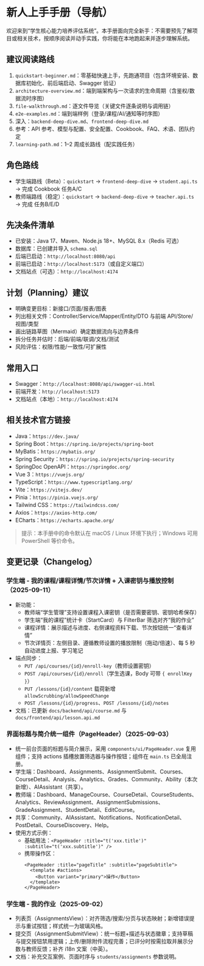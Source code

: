 # 新人上手手册（导航）

欢迎来到“学生核心能力培养评估系统”。本手册面向完全新手：不需要预先了解项目或相关技术，按顺序阅读并动手实践，你将能在本地跑起来并逐步理解系统。

## 建议阅读路线
1. `quickstart-beginner.md`：零基础快速上手，先跑通项目（包含环境安装、数据库初始化、前后端启动、Swagger 验证）
2. `architecture-overview.md`：端到端架构与一次请求的生命周期（含鉴权/数据流时序图）
3. `file-walkthrough.md`：逐文件导览（关键文件逐条说明与调用链）
4. `e2e-examples.md`：端到端样例（登录/课程/AI/通知等时序图）
5. 深入：`backend-deep-dive.md`、`frontend-deep-dive.md`
6. 参考：API 参考、模型与配置、安全配置、Cookbook、FAQ、术语、团队约定
7. `learning-path.md`：1–2 周成长路线（配实践任务）

## 角色路线
- 学生端路线（Beta）：`quickstart` → `frontend-deep-dive` → `student.api.ts` → 完成 Cookbook 任务A/C
- 教师端路线（稳定）：`quickstart` → `backend-deep-dive` → `teacher.api.ts` → 完成 任务B/E/D

## 先决条件清单
- 已安装：Java 17、Maven、Node.js 18+、MySQL 8.x（Redis 可选）
- 数据库：已创建并导入 `schema.sql`
- 后端已启动：`http://localhost:8080/api`
- 前端已启动：`http://localhost:5173`（或自定义端口）
- 文档站点（可选）：`http://localhost:4174`

## 计划（Planning）建议
- 明确变更目标：新接口/页面/报表/图表
- 列出相关文件：Controller/Service/Mapper/Entity/DTO 与前端 API/Store/视图/类型
- 画出链路草图（Mermaid）确定数据流向与边界条件
- 拆分任务并估时：后端/前端/联调/文档/测试
- 风险评估：权限/性能/一致性/可扩展性

## 常用入口
- Swagger：`http://localhost:8080/api/swagger-ui.html`
- 前端开发：`http://localhost:5173`
- 文档站点（本地）：`http://localhost:4174`

## 相关技术官方链接
- Java：`https://dev.java/`
- Spring Boot：`https://spring.io/projects/spring-boot`
- MyBatis：`https://mybatis.org/`
- Spring Security：`https://spring.io/projects/spring-security`
- SpringDoc OpenAPI：`https://springdoc.org/`
- Vue 3：`https://vuejs.org/`
- TypeScript：`https://www.typescriptlang.org/`
- Vite：`https://vitejs.dev/`
- Pinia：`https://pinia.vuejs.org/`
- Tailwind CSS：`https://tailwindcss.com/`
- Axios：`https://axios-http.com/`
- ECharts：`https://echarts.apache.org/`

> 提示：本手册中的命令默认在 macOS / Linux 环境下执行；Windows 可用 PowerShell 等价命令。


## 变更记录（Changelog）

### 学生端 - 我的课程/课程详情/节次详情 + 入课密钥与播放控制（2025-09-11）
- 新功能：
  - 教师端“学生管理”支持设置课程入课密钥（是否需要密钥、密钥哈希保存）
  - 学生端“我的课程”统计卡（StartCard）与 FilterBar 筛选对齐“我的作业”
  - 课程详情：展示描述与进度、右侧课程资料下载、节次按钮统一“查看详情”
  - 节次详情页：左侧目录、遵循教师设置的播放限制（拖动/倍速）、每 5 秒自动进度上报、学习笔记
- 端点同步：
  - `PUT /api/courses/{id}/enroll-key`（教师设置密钥）
  - `POST /api/courses/{id}/enroll`（学生选课，Body 可带 `{ enrollKey }`）
  - `PUT /lessons/{id}/content` 载荷新增 `allowScrubbing/allowSpeedChange`
  - `POST /lessons/{id}/progress`、`POST /lessons/{id}/notes`
- 文档：已更新 `docs/backend/api/course.md` 与 `docs/frontend/api/lesson.api.md`

### 界面标题与简介统一组件（PageHeader）（2025-09-03）
- 统一前台页面的标题与简介展示，采用 `components/ui/PageHeader.vue` 复用组件；支持 actions 插槽放置筛选器与操作按钮；组件在 `main.ts` 已全局注册。
- 学生端：Dashboard、Assignments、AssignmentSubmit、Courses、CourseDetail、Analysis、Analytics、Grades、Community、Ability（本次新增）、AIAssistant（共享）。
- 教师端：Dashboard、ManageCourse、CourseDetail、CourseStudents、Analytics、ReviewAssignment、AssignmentSubmissions、GradeAssignment、StudentDetail、EditCourse。
- 共享：Community、AIAssistant、Notifications、NotificationDetail、PostDetail、CourseDiscovery、Help。
- 使用方式示例：
  - 基础用法：`<PageHeader :title="t('xxx.title')" :subtitle="t('xxx.subtitle')" />`
  - 携带操作区：
    ```vue
    <PageHeader :title="pageTitle" :subtitle="pageSubtitle">
      <template #actions>
        <Button variant="primary">操作</Button>
      </template>
    </PageHeader>
    ```

### 学生端 - 我的作业（2025-09-02）
- 列表页（AssignmentsView）：对齐筛选/搜索/分页与状态映射；新增错误提示与重试按钮；样式统一为玻璃风格。
- 提交页（AssignmentSubmitView）：统一标题+描述与状态徽章；支持草稿与提交按钮禁用逻辑；上传/删除附件流程完善；已评分时按需拉取并展示分数与教师反馈；补齐 i18n 文案（中英）。
- 文档：补充交互案例、页面时序与 `students/assignments` 参数说明。
